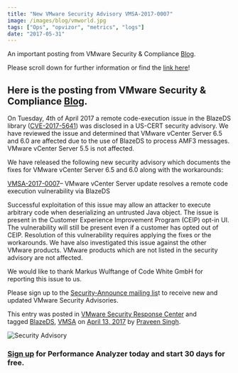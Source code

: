 ```yaml
---
title: "New VMware Security Advisory VMSA-2017-0007"
image: /images/blog/vmworld.jpg
tags: ["Ops", "opvizor", "metrics", "logs"]
date: "2017-05-31"
---
```


An important posting from VMware Security & Compliance [Blog](https://blogs.vmware.com/security).

Please scroll down for further information or find the [link here](https://blogs.vmware.com/security/2017/04/new-vmware-security-advisory-vmsa-2017-0007.html)!

## Here is the posting from VMware Security & Compliance [Blog](https://blogs.vmware.com/security).

On Tuesday, 4th of April 2017 a remote code-execution issue in the BlazeDS library ([CVE-2017-5641](http://cve.mitre.org/cgi-bin/cvename.cgi?name=CVE-2017-5641)) was disclosed in a US-CERT security advisory. We have reviewed the issue and determined that VMware vCenter Server 6.5 and 6.0 are affected due to the use of BlazeDS to process AMF3 messages. VMware vCenter Server 5.5 is not affected.

We have released the following new security advisory which documents the fixes for VMware vCenter Server 6.5 and 6.0 along with the workarounds:

[VMSA-2017-0007](https://www.vmware.com/security/advisories/VMSA-2017-0007.html)– VMware vCenter Server update resolves a remote code execution vulnerability via BlazeDS

Successful exploitation of this issue may allow an attacker to execute arbitrary code when deserializing an untrusted Java object. The issue is present in the Customer Experience Improvement Program (CEIP) opt-in UI. The vulnerability will still be present even if a customer has opted out of CEIP. Resolution of this vulnerability requires applying the fixes or the workarounds. We have also investigated this issue against the other VMware products. VMware products which are not listed in the security advisory are not affected.

We would like to thank Markus Wulftange of Code White GmbH for reporting this issue to us.

Please sign up to the [Security-Announce mailing lis](http://lists.vmware.com/cgi-bin/mailman/listinfo/security-announce)t to receive new and updated VMware Security Advisories.

This entry was posted in [VMware Security Response Center](https://blogs.vmware.com/security/vmware-security-response-center) and tagged [BlazeDS](https://blogs.vmware.com/security/tag/blazeds), [VMSA](https://blogs.vmware.com/security/tag/vmsa) on [April 13, 2017](https://blogs.vmware.com/security/2017/04/new-vmware-security-advisory-vmsa-2017-0007.html "8:28 pm") by [Praveen Singh](https://blogs.vmware.com/security/author/praveen_singh "View all posts by Praveen Singh").

![Security Advisory](/images/blog/vmworld.jpg)

### [Sign up](http://try.opvizor.com/opvizor-perfanalyzer-product-page/) for Performance Analyzer today and start 30 days for free.

